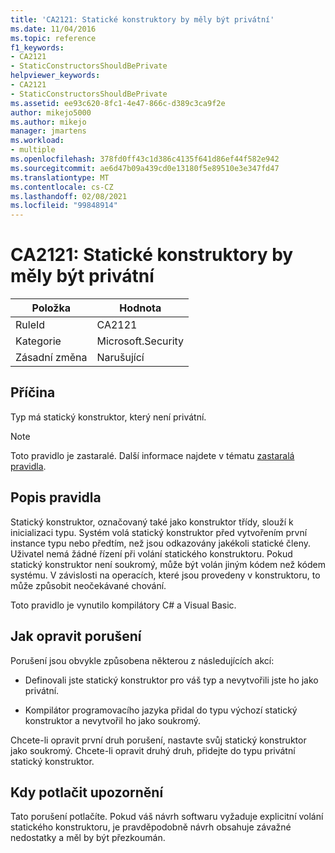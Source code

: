 ```yaml
---
title: 'CA2121: Statické konstruktory by měly být privátní'
ms.date: 11/04/2016
ms.topic: reference
f1_keywords:
- CA2121
- StaticConstructorsShouldBePrivate
helpviewer_keywords:
- CA2121
- StaticConstructorsShouldBePrivate
ms.assetid: ee93c620-8fc1-4e47-866c-d389c3ca9f2e
author: mikejo5000
ms.author: mikejo
manager: jmartens
ms.workload:
- multiple
ms.openlocfilehash: 378fd0ff43c1d386c4135f641d86ef44f582e942
ms.sourcegitcommit: ae6d47b09a439cd0e13180f5e89510e3e347fd47
ms.translationtype: MT
ms.contentlocale: cs-CZ
ms.lasthandoff: 02/08/2021
ms.locfileid: "99848914"
---
```

# <a name="ca2121-static-constructors-should-be-private"></a>CA2121: Statické konstruktory by měly být privátní

|Položka|Hodnota|
|-|-|
|RuleId|CA2121|
|Kategorie|Microsoft.Security|
|Zásadní změna|Narušující|

## <a name="cause"></a>Příčina
Typ má statický konstruktor, který není privátní.

> [!NOTE]
> Toto pravidlo je zastaralé. Další informace najdete v tématu [zastaralá pravidla](fxcop-unported-deprecated-rules.md).

## <a name="rule-description"></a>Popis pravidla

Statický konstruktor, označovaný také jako konstruktor třídy, slouží k inicializaci typu. Systém volá statický konstruktor před vytvořením první instance typu nebo předtím, než jsou odkazovány jakékoli statické členy. Uživatel nemá žádné řízení při volání statického konstruktoru. Pokud statický konstruktor není soukromý, může být volán jiným kódem než kódem systému. V závislosti na operacích, které jsou provedeny v konstruktoru, to může způsobit neočekávané chování.

Toto pravidlo je vynutilo kompilátory C# a Visual Basic.

## <a name="how-to-fix-violations"></a>Jak opravit porušení

Porušení jsou obvykle způsobena některou z následujících akcí:

- Definovali jste statický konstruktor pro váš typ a nevytvořili jste ho jako privátní.

- Kompilátor programovacího jazyka přidal do typu výchozí statický konstruktor a nevytvořil ho jako soukromý.

Chcete-li opravit první druh porušení, nastavte svůj statický konstruktor jako soukromý. Chcete-li opravit druhý druh, přidejte do typu privátní statický konstruktor.

## <a name="when-to-suppress-warnings"></a>Kdy potlačit upozornění

Tato porušení potlačíte. Pokud váš návrh softwaru vyžaduje explicitní volání statického konstruktoru, je pravděpodobně návrh obsahuje závažné nedostatky a měl by být přezkoumán.
